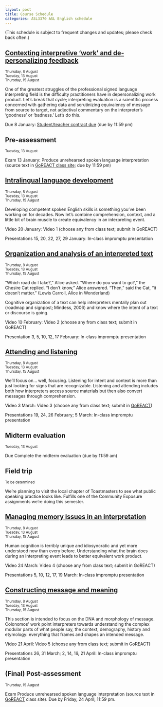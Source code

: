 ```yaml
---
layout: post
title: Course Schedule
categories: ASL3370 ASL English schedule
---
```


(This schedule is subject to frequent changes and updates; please check back often.)

## [Contexting interpretive ‘work’ and de-personalizing feedback](http://)

<small>
Thursday, 8 August<br>
Tuesday, 13 August<br>
Thursday, 15 August
</small>

One of the greatest struggles of the professional signed language interpreting field is the difficulty practitioners have in depersonalizing work product. Let’s break that cycle; interpreting evaluation is a scientific process concerned with gathering data and scrutinizing equivalency of message from source to target, not adjectival commentary on the interpreter’s ‘goodness’ or ‘badness.’ Let’s do this.

<span class="badge badge-pill badge-info">Due</span> 8 January: [Student/teacher contract due](http://) (due by 11:59 pm)

## Pre-assessment

<small>
Tuesday, 13 August<br>
</small>

<span class="badge badge-pill badge-warning">Exam</span> 13 January: Produce unrehearsed spoken language interpretation (source text in [GoREACT class site](http://); due by 11:59 pm)

## [Intralingual language development](http://)

<small>
Thursday, 8 August<br>
Tuesday, 13 August<br>
Thursday, 15 August
</small>

Developing competent spoken English skills is something you’ve been working on for decades. Now let’s combine comprehension, context, and a little bit of brain muscle to create equivalency in an interpreting event.

<span class="badge badge-pill badge-success">Video</span> 20 January: Video 1 (choose any from class text; submit in GoREACT)

<span class="badge badge-pill badge-info">Presentations</span>  15, 20, 22, 27, 29 January: In-class impromptu presentation

## [Organization and analysis of an interpreted text](http://)

<small>
Thursday, 8 August<br>
Tuesday, 13 August<br>
Thursday, 15 August
</small>

“Which road do I take?,” Alice asked.
“Where do you want to go?,” the Chesire Cat replied.
“I don’t know,” Alice answered.
“Then,” said the Cat, “it doesn’t matter.”
(Lewis Carroll, Alice in Wonderland)

Cognitive organization of a text can help interpreters mentally plan out (roadmap and signpost; Mindess, 2006) and know where the intent of a text or discourse is going.

<span class="badge badge-pill badge-success">Video</span> 10 February: Video 2 (choose any from class text; submit in GoREACT)

<span class="badge badge-pill badge-info">Presentation</span> 3, 5, 10, 12, 17 February: In-class impromptu presentation

## [Attending and listening](http://)

<small>
Thursday, 8 August<br>
Tuesday, 13 August<br>
Thursday, 15 August
</small> 

We’ll focus on... well, focusing. Listening for intent and context is more than just looking for signs that are recognizable. Listening and attending includes both how interpreters access source materials but then also convert messages through comprehension.

<span class="badge badge-pill badge-success">Video</span> 3 March: Video 3 (choose any from class text; submit in [GoREACT](http://))

<span class="badge badge-pill badge-info">Presentations</span>  19, 24, 26 February; 5 March: In-class impromptu presentation

## Midterm evaluation

<small>
Tuesday, 13 August<br>
</small>

<span class="badge badge-pill badge-info">Due</span> Complete the midterm evaluation (due by 11:59 am)

## Field trip

<small>
To be determined
</small>

We’re planning to visit the local chapter of Toastmasters to see what public speaking practice looks like. Fulfills one of the Community Exposure assignments we’re doing this semester.

## [Managing memory issues in an interpretation](http://)

<small>
Thursday, 8 August<br>
Tuesday, 13 August<br>
Thursday, 15 August
</small> 

Human cognition is terribly unique and idiosyncratic and yet more understood now than every before. Understanding what the brain does during an interpreting event leads to better equivalent work product.

<span class="badge badge-pill badge-success">Video</span> 24 March: Video 4 (choose any from class text; submit in GoREACT)

<span class="badge badge-pill badge-info">Presentations</span> 5, 10, 12, 17, 19 March: In-class impromptu presentation

## [Constructing message and meaning](http://)

<small>
Thursday, 8 August<br>
Tuesday, 13 August<br>
Thursday, 15 August
</small> 

This section is intended to focus on the DNA and morphology of message. Colonomos’ work point interpreters towards understanding the complex modular parts of what people say, the context, demography, history and etymology: everything that frames and shapes an intended message.

<span class="badge badge-pill badge-success">Video</span> 21 April: Video 5 (choose any from class text; submit in GoREACT)

<span class="badge badge-pill badge-info">Presentations</span> 26, 31 March; 2, 14, 16, 21 April: In-class impromptu presentation

## (Final) Post-assessment

<small>
Thursday, 15 August
</small>

<span class="badge badge-pill badge-warning">Exam</span> Produce unrehearsed spoken language interpretation (source text in [GoREACT](http://) class site). Due by Friday, 24 April, 11:59 pm.

